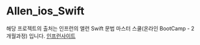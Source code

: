 # Allen_ios_Swift

해당 프로젝트의 출처는 
인프런의 앨런 Swift 문법 마스터 스쿨(온라인 BootCamp - 2개월과정) 입니다.
[인프런사이트](https://www.inflearn.com/course/%EC%8A%A4%EC%9C%84%ED%94%84%ED%8A%B8-%EB%AC%B8%EB%B2%95-%EB%A7%88%EC%8A%A4%ED%84%B0-%EC%8A%A4%EC%BF%A8/dashboard)
